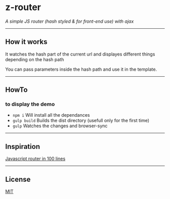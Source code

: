 # z-router

*A simple JS router (hash styled & for front-end use) with ajax*

---

## How it works

It watches the hash part of the current url and displayes different things depending on the hash path

You can pass parameters inside the hash path and use it in the template.

---

## HowTo

### to display the demo

* `npm i`       Will install all the dependances
* `gulp build`  Builds the dist directory (usefull only for the first time)
* `gulp`        Watches the changes and browser-sync

---

## Inspiration

[Javascript router in 100 lines](http://krasimirtsonev.com/blog/article/A-modern-JavaScript-router-in-100-lines-history-api-pushState-hash-url#comment-2459384542)

---

## License
[MIT](http://benavern.github.io/MIT#name=Benjamin%20Caradeuc&link=http://labo.caradeuc.info/)
